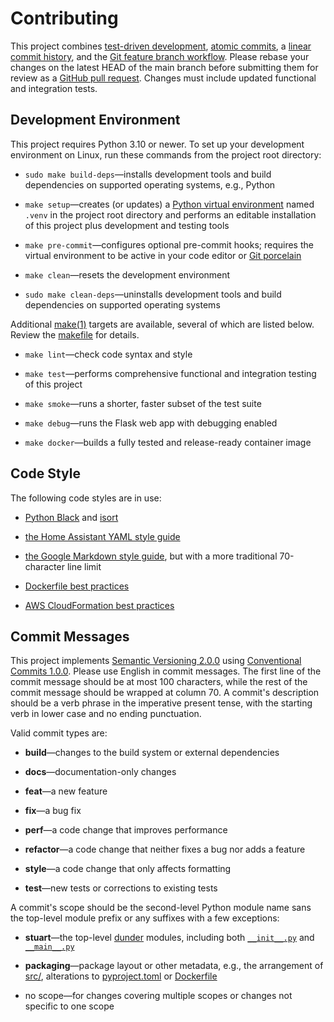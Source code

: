 # Contributing

This project combines [test-driven development](https://tdd.mooc.fi/),
[atomic commits](https://www.aleksandrhovhannisyan.com/blog/atomic-git-commits/),
a [linear commit history](https://archive.is/VpWTs), and the
[Git feature branch workflow](https://www.atlassian.com/git/tutorials/comparing-workflows/feature-branch-workflow).
Please rebase your changes on the latest HEAD of the main branch
before submitting them for review as a
[GitHub pull request](https://docs.github.com/en/pull-requests/collaborating-with-pull-requests).
Changes must include updated functional and integration tests.

## Development Environment

This project requires Python 3.10 or newer.  To set up your
development environment on Linux, run these commands from the project
root directory:

- `sudo make build-deps`—installs development tools and build
  dependencies on supported operating systems, e.g., Python

- `make setup`—creates (or updates) a
  [Python virtual environment](https://packaging.python.org/guides/installing-using-pip-and-virtual-environments/#create-and-use-virtual-environments)
  named `.venv` in the project root directory and performs an editable
  installation of this project plus development and testing tools

- `make pre-commit`—configures optional pre-commit hooks; requires the
  virtual environment to be active in your code editor or
  [Git porcelain](https://git-scm.com/book/en/v2/Git-Internals-Plumbing-and-Porcelain)

- `make clean`—resets the development environment

- `sudo make clean-deps`—uninstalls development tools and build
  dependencies on supported operating systems

Additional [make(1)](https://linux.die.net/man/1/make) targets are
available, several of which are listed below.  Review the
[makefile](GNUmakefile) for details.

- `make lint`—check code syntax and style

- `make test`—performs comprehensive functional and integration
  testing of this project

- `make smoke`—runs a shorter, faster subset of the test suite

- `make debug`—runs the Flask web app with debugging enabled

- `make docker`—builds a fully tested and release-ready container
  image

## Code Style

The following code styles are in use:

- [Python Black](https://black.readthedocs.io/) and
  [isort](https://pycqa.github.io/isort/)

- [the Home Assistant YAML style guide](https://developers.home-assistant.io/docs/documenting/yaml-style-guide/)

- [the Google Markdown style guide](https://google.github.io/styleguide/docguide/style.html),
  but with a more traditional 70-character line limit

- [Dockerfile best practices](https://docs.docker.com/develop/develop-images/dockerfile_best-practices/)

- [AWS CloudFormation best practices](https://docs.aws.amazon.com/AWSCloudFormation/latest/UserGuide/best-practices.html)

## Commit Messages

This project implements
[Semantic Versioning 2.0.0](https://semver.org/spec/v2.0.0.html) using
[Conventional Commits 1.0.0](https://www.conventionalcommits.org/en/v1.0.0/).
Please use English in commit messages.  The first line of the commit
message should be at most 100 characters, while the rest of the commit
message should be wrapped at column 70.  A commit's description should
be a verb phrase in the imperative present tense, with the starting
verb in lower case and no ending punctuation.

Valid commit types are:

- **build**—changes to the build system or external dependencies

- **docs**—documentation-only changes

- **feat**—a new feature

- **fix**—a bug fix

- **perf**—a code change that improves performance

- **refactor**—a code change that neither fixes a bug nor adds a feature

- **style**—a code change that only affects formatting

- **test**—new tests or corrections to existing tests

A commit's scope should be the second-level Python module name sans
the top-level module prefix or any suffixes with a few exceptions:

- **stuart**—the top-level
  [dunder](https://wiki.python.org/moin/DunderAlias) modules,
  including both [`__init__.py`](src/__init__.py) and
  [`__main__.py`](src/__main__.py)

- **packaging**—package layout or other metadata, e.g., the
  arrangement of [src/](src/), alterations to
  [pyproject.toml](pyproject.toml) or [Dockerfile](Dockerfile)

- no scope—for changes covering multiple scopes or changes not
  specific to one scope
